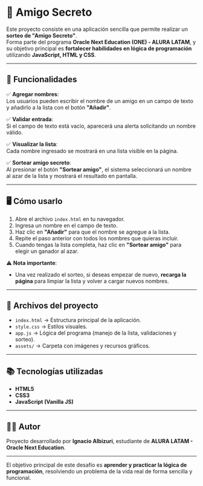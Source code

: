 # 🎁 Amigo Secreto  

Este proyecto consiste en una aplicación sencilla que permite realizar un **sorteo de "Amigo Secreto"**.  
Forma parte del programa **Oracle Next Education (ONE) - ALURA LATAM**, y su objetivo principal es **fortalecer habilidades en lógica de programación** utilizando **JavaScript, HTML y CSS**.  

---

## 📌 Funcionalidades  

✅ **Agregar nombres**:  
Los usuarios pueden escribir el nombre de un amigo en un campo de texto y añadirlo a la lista con el botón **"Añadir"**.  

✅ **Validar entrada**:  
Si el campo de texto está vacío, aparecerá una alerta solicitando un nombre válido.  

✅ **Visualizar la lista**:  
Cada nombre ingresado se mostrará en una lista visible en la página.  

✅ **Sortear amigo secreto**:  
Al presionar el botón **"Sortear amigo"**, el sistema seleccionará un nombre al azar de la lista y mostrará el resultado en pantalla.  

---

## 🖥️ Cómo usarlo  

1. Abre el archivo `index.html` en tu navegador.  
2. Ingresa un nombre en el campo de texto.  
3. Haz clic en **"Añadir"** para que el nombre se agregue a la lista.  
4. Repite el paso anterior con todos los nombres que quieras incluir.  
5. Cuando tengas la lista completa, haz clic en **"Sortear amigo"** para elegir un ganador al azar.  

⚠️ **Nota importante**:  
- Una vez realizado el sorteo, si deseas empezar de nuevo, **recarga la página** para limpiar la lista y volver a cargar nuevos nombres.  

---

## 📂 Archivos del proyecto  

- `index.html` → Estructura principal de la aplicación.  
- `style.css` → Estilos visuales.  
- `app.js` → Lógica del programa (manejo de la lista, validaciones y sorteo).  
- `assets/` → Carpeta con imágenes y recursos gráficos.  

---

## 📚 Tecnologías utilizadas  

- **HTML5**  
- **CSS3**  
- **JavaScript (Vanilla JS)**  

---

## 🧑‍🎓 Autor  

Proyecto desarrollado por **Ignacio Albizuri**, estudiante de **ALURA LATAM - Oracle Next Education**.  

---

El objetivo principal de este desafío es **aprender y practicar la lógica de programación**, resolviendo un problema de la vida real de forma sencilla y funcional.  
